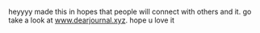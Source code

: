 heyyyy made this in hopes that people will connect with others and it. go take a look at www.dearjournal.xyz. hope u love it
